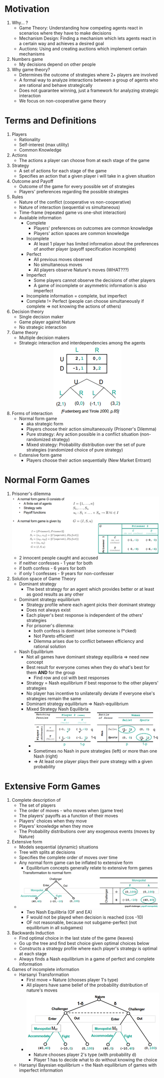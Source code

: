 # Motivation
1. Why... ?
    - Game Theory: Understanding how competing agents react in scenarios where they have to make decisions
    - Mechanism Design: Finding a mechanism which lets agents react in a certain way and achieves a desired goal
    - Auctions: Using and creating auctions which implement certain mechanisms
1. Numbers game
    - My decisions depend on other people
1. Why game theory?
    - Determines the outcome of strategies where 2+ players are involved
    - A formal way to analyze interactions between a group of agents who are rational and behave strategically
    - Does not guarantee winning, just a framework for analyzing strategic interaction
    - We focus on non-cooperative game theory



# Terms and Definitions
1. Players
    - Rationality
    - Self-interest (max utility)
    - Common Knowledge
1. Actions
    - The actions a player can choose from at each stage of the game
1. Strategy
    - A set of actions for each stage of the game
    - Specifies an action that a given player i will take in a given situation
1. Outcome and Payoff
    - Outcome of the game for every possible set of strategies
    - Players' preferences regarding the possible strategies
1. Rules
    - Nature of the conflict (cooperative vs non-cooperative)
    - Nature of interaction (sequential vs simultaneous)
    - Time-frame (repeated game vs one-shot interaction)
    - Available information
        * Complete
            + Players' preferences on outcomes are common knowledge
            + Players' action spaces are common knowledge
        * Incomplete
            + At least 1 player has limited information about the preferences of another player (payoff specification incomplete)
        * Perfect
            + All previous moves observed
            + No simultaneous moves
            + All players observe Nature's moves (WHAT???)
        * Imperfect
            + Some players cannot observe the decisions of other players
            + A game of incomplete or asymmetric information is also imperfect
        * Incomplete information = complete, but imperfect
        * Complete != Perfect (people can choose simultaneously if complete => not knowing the actions of others)
1. Decision theory
    - Single decision maker
    - Game player against Nature
    - No strategic interaction
1. Game theory
    - Multiple decision makers
    - Strategic interaction and interdependencies among the agents
1. Forms of interaction
![image](images/normal_extensive_form_game.png)
    - Normal form game
        * aka strategic form
        * Players choose their action simultaneously (Prisoner's Dilemma)
        * Pure strategy: Any action possible in a conflict situation (non-randomized strategy)
        * Mixed strategy: Probability distribution over the set of pure strategies (randomized choice of pure strategy)
    - Extensive form game
        * Players choose their action sequentially (New Market Entrant)



# Normal Form Games
1. Prisoner's dilemma
![image](images/prisoners_dilemma.png)
    - 2 innocent people caught and accused
    - if neither confesses - 1 year for both
    - if both confess - 6 years for both
    - if only 1 confesses - 9 years for non-confesser
1. Solution space of Game Theory
    - Dominant strategy
        * The best strategy for an agent which provides better or at least as good results as any other
    - Dominant strategy equilibrium
        * Strategy profile where each agent picks their dominant strategy
        * Does not always exist
        * Each player's best response is independent of the others' strategies
        * For prisoner's dilemma:
            + both confess is dominant (else someone is f*cked)
            + Not Pareto efficient!
            + Dilemma arises due to conflict between efficiency and rational solution
    - Nash Equilibrium
        * Not all games have dominant strategy equilibria => need new concept
        * Best result for everyone comes when they do what's best for them **AND** for the group
            + Find row and col with best responses
        * Strategy = Nash equilibrium if best response to the other players' strategies
        * No player has incentive to unilaterally deviate if everyone else's strategies remain the same
        * Dominant strategy equilibrium => Nash-equilibrium
        * Mixed Strategy Nash Equilibria
            + ![image](images/mixed_strategy_nash_equilibrium.png)
            + Sometimes no Nash in pure strategies (left) or more than one Nash (right)
            + => At least one player plays their pure strategy with a given probability



# Extensive Form Games
1. Complete description of
    - The set of players
    - The order of moves - who moves when (game tree)
    - The players' payoffs as a function of their moves
    - Players' choices when they move
    - Players' knowledge when they move
    - The Probability distributions over any exogenous events (moves by Nature)
1. Extensive form
    - Models sequential (dynamic) situations
    - Tree with splits at decisions
    - Specifies the complete order of moves over time
    - Any normal form game can be inflated to extensive form
        * Equilibrium concepts generally relate to extensive form games
    - ![image](images/normal_to_extensive_form_game.png)
        * Two Nash Equilibria (OF and EA)
        * F would not be played when decision is reached (cos -10)
        * OF not reasonable, because not subgame-perfect (not equilibrium in all subgames)
1. Backwards Induction
    - Find optimal choice in the last state of the game (leaves)
    - Go up the tree and find best choice given optimal choices below
    - Constructs a strategy profile where each player's strategy is optimal at each stage
    - Always finds a Nash equilibrium in a game of perfect and complete information
1. Games of incomplete information
    - Harsanyi Transformation
        * First move = Nature (chooses player 1's type)
        * All players have same belief of the probability distribution of nature's moves
        * ![image](images/harsanyi_transformation.png)
            + Nature chooses player 2's type (with probability d)
            + Player 1 has to decide what to do without knowing the choice
    - Harsanyi Bayesian equilibrium = the Nash equilibrium of games with imperfect information
